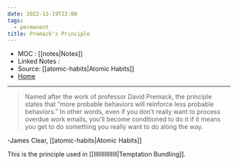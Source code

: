 ```yaml
---
date: 2022-12-19T22:00
tags:
  - permanent
title: Premack's Principle
---
```

- MOC : [[notes|Notes]]
- Linked Notes : 
- Source: [[atomic-habits|Atomic Habits]]
- [Home](https://misudashi.ga/)
----------
> Named after the work of professor David Premack, the principle states that “more probable behaviors will reinforce less probable behaviors.” In other words, even if you don’t really want to process overdue work emails, you’ll become conditioned to do it if it means you get to do something you really want to do along the way.

-James Clear, [[atomic-habits|Atomic Habits]]

This is the principle used in [[IllIlllIlllIIll|Temptation Bundling]].